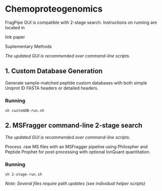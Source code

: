 # Chemoproteogenomics

FragPipe GUI is compatible with 2-stage search. Instructions on running are located in

link paper

Suplementary Methods

_The updated GUI is recommended over command-line scripts._



## 1. Custom Database Generation

Generate sample-matched peptide custom databases with both simple Uniprot ID FASTA headers or detailed headers.

### Running

`sh customDB-run.sh`

## 2. MSFragger command-line 2-stage search

_The updated GUI is recommended over command-line scripts._

Process .raw MS files with an MSFragger pipeline using Philospher and Peptide Prophet for post-processing with optional IonQuant quantitation.

### Running

`sh 2-stage-run.sh`
 
_Note: Several files require path updates (see individual helper scripts)_

